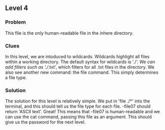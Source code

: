 ## Level 4

### Problem

This file is the only human-readable file in the inhere directory.

### Clues

In this level, we are intoduced to wildcards. Wildcards highlight all files 
within a working directory. The default syntax for wildcards is './*'. We can 
add filters such as './*.txt', which filters for all .txt files in the directory.
We also see another new command: the file command. This simply determines a file type.

### Solution

The solution for this level is relatively simple. We put in 'file ./*' into the terminal,
and this should tell us the file type for each file. -file07 should return 'ASCII text'.
Great! This means that -file07 is human-readable and we can use the cat command, passing
this file as an argument. This should give us the password for the next level.